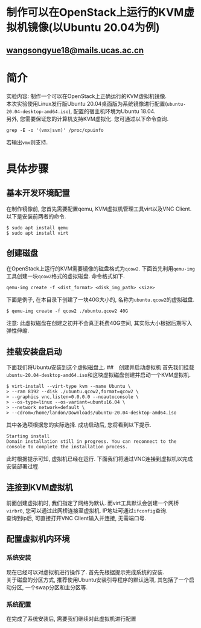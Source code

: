 # 制作可以在OpenStack上运行的KVM虚拟机镜像(以Ubuntu 20.04为例)
## wangsongyue18@mails.ucas.ac.cn
# 简介
实验内容: 制作一个可以在OpenStack上正确运行的KVM虚拟机镜像.\
本次实验使用Linux发行版Ubuntu 20.04桌面版为系统镜像进行配置(`ubuntu-20.04-desktop-amd64.iso`), 配置的宿主机环境为Ubuntu 18.04. \
另外, 您需要保证您的计算机支持KVM虚拟化. 您可通过以下命令查询.
```
grep -E -o '(vmx|svm)' /proc/cpuinfo
```
若输出`vmx`则支持.
# 具体步骤

## 基本开发环境配置
在制作镜像前, 您首先需要配置qemu, KVM虚拟机管理工具virt以及VNC Client. 以下是安装前两者的命令.
```
$ sudo apt install qemu
$ sudo apt install virt
```
## 创建磁盘
在OpenStack上运行的KVM需要镜像的磁盘格式为`qcow2`. 下面首先利用`qemu-img`工具创建一块`qcow2`格式的虚拟磁盘. 命令格式如下.
```
qemu-img create -f <dist_format> <disk_img_path> <size>
```
下面是例子, 在本目录下创建了一块40G大小的, 名称为`ubuntu.qcow2`的虚拟磁盘.
```
$ qemu-img create -f qcow2 ./ubuntu.qcow2 40G
```
注意: 此虚拟磁盘在创建之初并不会真正耗费40G空间, 其实际大小根据后期写入弹性伸缩.
## 挂载安装盘启动
下面我们将Ubuntu安装到这个虚拟磁盘上. 
##　创建并启动虚拟机
首先我们挂载`ubuntu-20.04-desktop-amd64.iso`和这块虚拟磁盘创建并启动一个KVM虚拟机.
```
$ virt-install --virt-type kvm --name Ubuntu \
> --ram 8192 --disk ./ubuntu.qcow2,format=qcow2 \
> --graphics vnc,listen=0.0.0.0 --noautoconsole \
> --os-type=linux --os-variant=ubuntu16.04 \
> --network network=default \
> --cdrom=/home/landon/Downloads/ubuntu-20.04-desktop-amd64.iso 
```
其中各选项根据您的实际选择. 成功启动后, 您将看到以下提示.
```
Starting install
Domain installation still in progress. You can reconnect to the console to complete the installation process.
```
此时根据提示可知, 虚拟机已经在运行. 下面我们将通过VNC连接到虚拟机以完成安装部署过程.
## 连接到KVM虚拟机
前面创建虚拟机时, 我们指定了网络为默认. 而virt工具默认会创建一个网桥`virbr0`, 您可以通过此网桥连接至虚拟机. IP地址可通过`ifconfig`查询. \
查询到ip后, 可直接打开VNC Client输入并连接, 无需端口号.
## 配置虚拟机内环境

### 系统安装
现在已经可以对虚拟机进行操作了. 首先先根据提示完成系统的安装.\
关于磁盘的分区方式, 推荐使用Ubuntu安装引导程序的默认选项, 其包括了一个启动分区, 一个swap分区和主分区等.
### 系统配置
在完成了系统安装后, 需要我们继续对此虚拟机进行配置
